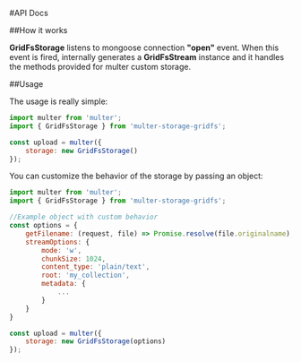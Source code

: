 #API Docs

##How it works

**GridFsStorage** listens to mongoose connection **"open"** event. When this event is fired, internally generates a **GridFsStream** instance and it handles the methods provided for multer custom storage. 

##Usage

The usage is really simple:

```javascript
import multer from 'multer';
import { GridFsStorage } from 'multer-storage-gridfs';

const upload = multer({ 
    storage: new GridFsStorage()
});
```

You can customize the behavior of the storage by passing an object: 

```javascript
import multer from 'multer';
import { GridFsStorage } from 'multer-storage-gridfs';

//Example object with custom behavior
const options = {
	getFilename: (request, file) => Promise.resolve(file.originalname),
	streamOptions: {
        mode: 'w', 
        chunkSize: 1024,
        content_type: 'plain/text', 
        root: 'my_collection',
        metadata: {
            ...
        }
    }
}

const upload = multer({ 
    storage: new GridFsStorage(options)
});
```
